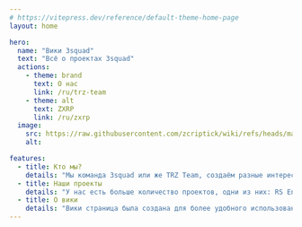 ```yaml
---
# https://vitepress.dev/reference/default-theme-home-page
layout: home

hero:
  name: "Вики 3squad"
  text: "Всё о проектах 3squad"
  actions:
    - theme: brand
      text: О нас
      link: /ru/trz-team
    - theme: alt
      text: ZXRP
      link: /ru/zxrp
  image:
    src: https://raw.githubusercontent.com/zcriptick/wiki/refs/heads/main/en/images/3sqd_main_img.png
    alt: 

features:
  - title: Кто мы?
    details: "Мы команда 3squad или же TRZ Team, создаём разные интересные и уникальные проекты в игре Minecraft."
  - title: Наши проекты
    details: "У нас есть больше количество проектов, одни из них: RS Engine, ZXRP, Trezv и DisAuth. Каждый наш проект имеет постоянные обновления и поддержку от авторов."
  - title: О вики
    details: "Вики страница была создана для более удобного использования каждого нашего проекта, в некоторых без вики и документации никак."
---
```


